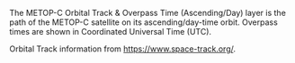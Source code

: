 The METOP-C Orbital Track & Overpass Time (Ascending/Day) layer is the path of the METOP-C satellite on its ascending/day-time orbit. Overpass times are shown in Coordinated Universal Time (UTC).

Orbital Track information from <https://www.space-track.org/>.
